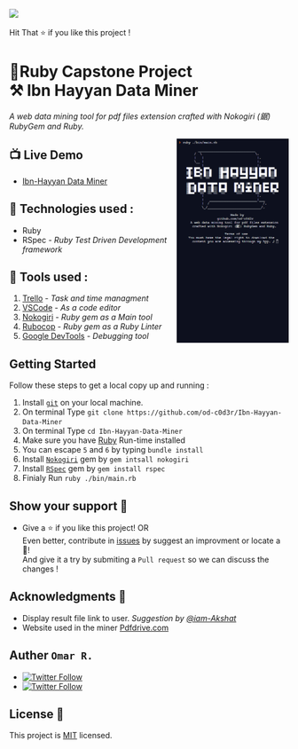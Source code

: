 ![](https://img.shields.io/badge/Microverse-blueviolet)

Hit That ⭐️ if you like this project ! <br>

# 💎Ruby Capstone Project <br>⚒ Ibn Hayyan Data Miner 

 _A web data mining tool for pdf files extension crafted with Nokogiri (鋸) RubyGem and Ruby._

<img src="screenshot.gif" align="right" width="40%">

## 📺 Live Demo 

- [Ibn-Hayyan Data Miner](https://repl.it/@OmarRashad/Ibn-Hayyan-Data-Miner)

## 📡 Technologies used :

- Ruby 
- RSpec -  _Ruby Test Driven Development framework_

## 🔧 Tools used :

1. [Trello](http://trello.com) -  _Task and time managment_
1. [VSCode](https://code.visualstudio.com/) - _As a code editor_
1. [Nokogiri](https://nokogiri.org/) - _Ruby gem as a Main tool_
1. [Rubocop](https://rubocop.org/) - _Ruby gem as a Ruby Linter_
1. [Google DevTools](https://developers.google.com/) - _Debugging tool_

## Getting Started

Follow these steps to get a local copy up and running :

1. Install [`git`](https://git-scm.com/) on your local machine.
1. On terminal Type `git clone https://github.com/od-c0d3r/Ibn-Hayyan-Data-Miner`
1. On terminal Type `cd Ibn-Hayyan-Data-Miner`
1. Make sure you have [Ruby](https://www.ruby-lang.org/en/) Run-time installed
1. You can escape `5` and `6` by typing `bundle install`
1. Install [`Nokogiri`](https://nokogiri.org/) gem by `gem intsall nokogiri` 
1. Install [`RSpec`](https://rspec.info/) gem by `gem install rspec` 
1. Finialy Run `ruby ./bin/main.rb` 

## Show your support 🤙

- Give a ⭐️ if you like this project! OR<br>
Even better, contribute in [issues](./issures) by suggest an improvment or locate a 🐞!<br>
And give it a try by submiting a `Pull request` so we can discuss the changes !<br>

## Acknowledgments 📜

- Display result file link to user. _Suggestion by [@iam-Akshat](https://www.github.com/iam-Akshat)_
- Website used in the miner [Pdfdrive.com](www.pdfdrive.com)

## Auther `Omar R.`

- [<img alt="Twitter Follow" src="https://img.shields.io/github/followers/od-c0d3r?label=Github&style=social">](https://github.com/od-c0d3r)
- [<img alt="Twitter Follow" src="https://img.shields.io/twitter/follow/od_coder?label=Twitter&style=social">](https://twitter.com/od_coder)

## License 📝

This project is [MIT](https://opensource.org/licenses/MIT) licensed.
